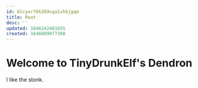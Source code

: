 ```yaml
---
id: 6lcyer76k269vga1shbjgqm
title: Root
desc: ''
updated: 1646242481655
created: 1646089977308
---
```

# Welcome to TinyDrunkElf's Dendron

I like the stonk.
